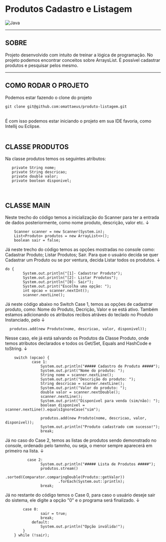# Produtos Cadastro e Listagem
![Java](https://img.shields.io/badge/java-%23ED8B00.svg?style=for-the-badge&logo=openjdk&logoColor=white)

-------
## SOBRE
Projeto desenvolvido com intuito de treinar a lógica de programação.
No projeto podemos encontrar conceitos sobre ArraysList.
É possível cadastrar produtos e pesquisar pelos mesmo.
</br>

-------
## COMO RODAR O PROJETO
Podemos estar fazendo o clone do projeto
```
git clone git@github.com:omattaeus/produto-listagem.git
```
</br>
É com isso podemos estar iniciando o projeto em sua IDE favoria, como Intellij ou Eclipse.
</br>
</br>

## CLASSE PRODUTOS
Na classe produtos temos os seguintes atributos:

  ```
     private String nome;
     private String descricao;
     private double valor;
     private boolean disponivel;
  ```

</br>

## CLASSE MAIN
Neste trecho do código temos a inicialização do Scanner para ter a entrada de dados posteriormente, como nome produto, descrição, valor etc. ↓

        Scanner scanner = new Scanner(System.in);
        List<Produto> produtos = new ArrayList<>();
        boolean sair = false;
   
Já neste trecho do código temos as opções mostradas no console como: Cadastrar Produto; Listar Produtos; Sair. 
Para que o usuário decida se quer Cadastrar um Produto ou se por ventura, decida Listar todos os produtos. ↓

    do {
            System.out.println("[1]- Cadastrar Produto");
            System.out.println("[2]- Listar Produtos");
            System.out.println("[0]- Sair");
            System.out.print("Escolha uma opção: ");
            int opcao = scanner.nextInt();
            scanner.nextLine();

Já neste código abaixo no Switch Case 1, temos as opções de cadastrar produto, como: Nome do Produto, Decrição, Valor e se está ativo.
Também estamos adicionando os atributos recibos atráves do teclado no Produto Instanciado, pelo ↓

      produtos.add(new Produto(nome, descricao, valor, disponivel));

Nesse caso, ele já está salvando os Produtos da Classe Produto, onde temos atributos declarados e todos os Get/Set, Equals and HashCode e toString. ↓

        switch (opcao) {
                case 1:
                    System.out.println("##### Cadastro de Produto #####");
                    System.out.print("Nome do produto: ");
                    String nome = scanner.nextLine();
                    System.out.print("Descrição do produto: ");
                    String descricao = scanner.nextLine();
                    System.out.print("Valor do produto: ");
                    double valor = scanner.nextDouble();
                    scanner.nextLine();
                    System.out.print("Disponível para venda (sim/não): ");
                    boolean disponivel = scanner.nextLine().equalsIgnoreCase("sim");

                    produtos.add(new Produto(nome, descricao, valor, disponivel));
                    System.out.println("Produto cadastrado com sucesso!");
                    break;
                    
Já no caso do Case 2, temos as listas de produtos sendo demonstrado no console, ordenado pelo tamnho, ou seja, o menor sempre aparecerá em primeiro na lista. ↓

              case 2:
                    System.out.println("##### Lista de Produtos #####");
                    produtos.stream()
                            .sorted(Comparator.comparingDouble(Produto::getValor))
                            .forEach(System.out::println);
                    break;

Já no restante do código temos o Case 0, para caso o usuário deseje sair do sistema, ele digite a opção "0" e o programa será finalizado. ↓

            case 0:
                    sair = true;
                    break;
                default:
                    System.out.println("Opção inválida!");
            }
        } while (!sair);
